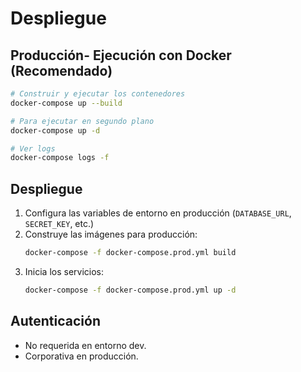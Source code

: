 # Despliegue

## Producción- Ejecución con Docker (Recomendado)

```bash
# Construir y ejecutar los contenedores
docker-compose up --build

# Para ejecutar en segundo plano
docker-compose up -d

# Ver logs
docker-compose logs -f
```

## Despliegue

1. Configura las variables de entorno en producción (`DATABASE_URL`, `SECRET_KEY`, etc.)
2. Construye las imágenes para producción:
   ```bash
   docker-compose -f docker-compose.prod.yml build
   ```
3. Inicia los servicios:
   ```bash
   docker-compose -f docker-compose.prod.yml up -d
   ```

## Autenticación

- No requerida en entorno dev.
- Corporativa en producción.

